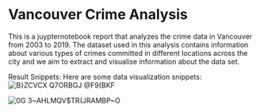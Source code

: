 # Vancouver Crime Analysis


This is a juypternotebook report that analyzes the crime data in Vancouver from 2003 to 2019. The dataset used in this analysis contains information about various types of crimes committed in different locations across the city and we aim to extract and visualise information about the data set.

Result Snippets:
Here are some data visualization snippets:
![B}ZCVCX Q7ORBGJ @F9(BKF](https://github.com/Dycade/Vancouver-crime-data-analysis/assets/85650434/f4ac751f-eb9d-4685-8293-12dade52644a)

![0G 3~AHLMQV$TR(JRAMBP~O](https://github.com/Dycade/Vancouver-crime-data-analysis/assets/85650434/ca232dd8-51fa-4066-87be-f9d32fae825d)



